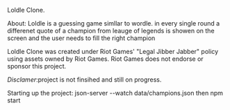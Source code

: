 Loldle Clone.

About: Loldle is a guessing game simllar to wordle. in every single round a differenet quote of a champion from leauge of legends is showen on the screen and the user needs to fill the right champion

Loldle Clone was created under Riot Games' "Legal Jibber Jabber" policy using assets owned by Riot Games.  Riot Games does not endorse or sponsor this project.

*Disclamer*:project is not finsihed and still on progress.

Starting up the project:
json-server --watch data/champions.json
then 
npm start
